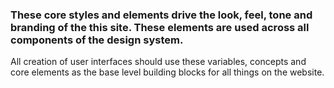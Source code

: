 ### These core styles and elements drive the look, feel, tone and branding of the this site.  These elements are used across all components of the design system.

All creation of user interfaces should use these variables, concepts and core elements as the base level building blocks for all things on the website.

